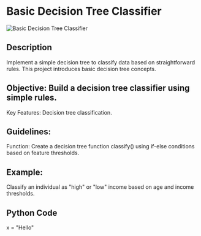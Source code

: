 # Basic Decision Tree Classifier

![Basic Decision Tree Classifier](https://github.com/anaccashian/PyClub/blob/main/Images/Spam.webp)

## Description
Implement a simple decision tree to classify data based on straightforward rules. This project introduces basic decision tree concepts.

## Objective: Build a decision tree classifier using simple rules.
Key Features: Decision tree classification.

##  Guidelines:
Function: Create a decision tree function classify() using if-else conditions based on feature thresholds.

## Example: 
Classify an individual as "high" or "low" income based on age and income thresholds.

## Python Code
x = "Hello"
